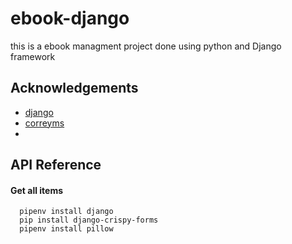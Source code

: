 
# ebook-django
this is a  ebook managment project done using python 
and Django framework 





## Acknowledgements

 - [django](https://www.djangoproject.com/)
 - [correyms](https://coreyms.com/)
 - 


## API Reference

#### Get all items

```http
  pipenv install django
  pip install django-crispy-forms
  pipenv install pillow
```





